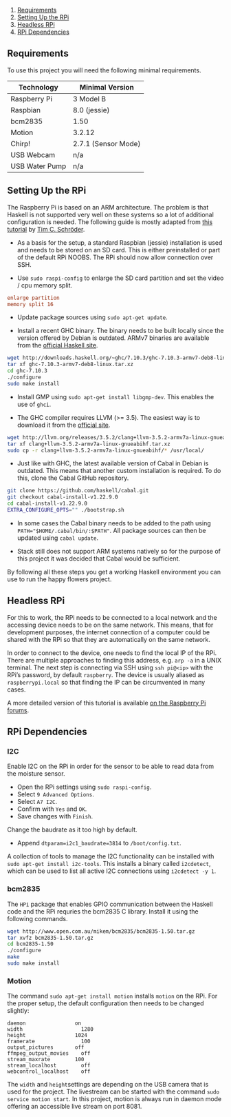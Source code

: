 1. [Requirements](#requirements)
2. [Setting Up the RPi](#setting-up-the-rpi)
3. [Headless RPi](#headless-rpi)
4. [RPi Dependencies](#rpi-dependencies)

## Requirements

To use this project you will need the following minimal requirements.

| Technology     | Minimal Version     |
| -------------- | ------------------- |
| Raspberry Pi   | 3 Model B           |
| Raspbian       | 8.0 (jessie)        |
| bcm2835        | 1.50                |
| Motion         | 3.2.12              |
| Chirp!         | 2.7.1 (Sensor Mode) |
| USB Webcam     | n/a                 |
| USB Water Pump | n/a                 |

## Setting Up the RPi

The Raspberry Pi is based on an ARM architecture. The problem is that Haskell is not supported very well on these systems so a lot of additional configuration is needed. The following guide is mostly adapted from [this tutorial](https://github.com/blitzcode/hue-dashboard#raspberry-pi) by [Tim C. Schröder](https://github.com/blitzcode).

- As a basis for the setup, a standard Raspbian (jessie) installation is used and needs to be stored on an SD card. This is either preinstalled or part of the default RPi NOOBS. The RPi should now allow connection over SSH.

- Use `sudo raspi-config` to enlarge the SD card partition and set the video / cpu memory split.

```ini
enlarge partition
memory split 16
```

- Update package sources using `sudo apt-get update`.

- Install a recent GHC binary. The binary needs to be built locally since the version offered by Debian is outdated. ARMv7 binaries are available from the [official Haskell site](https://goo.gl/4g1Ck1).

```bash
wget http://downloads.haskell.org/~ghc/7.10.3/ghc-7.10.3-armv7-deb8-linux.tar.xz
tar xf ghc-7.10.3-armv7-deb8-linux.tar.xz
cd ghc-7.10.3
./configure
sudo make install
```

- Install GMP using `sudo apt-get install libgmp-dev`. This enables the use of `ghci`.

- The GHC compiler requires LLVM (>= 3.5). The easiest way is to download it from the [official site](https://goo.gl/VZj7b3).

```bash
wget http://llvm.org/releases/3.5.2/clang+llvm-3.5.2-armv7a-linux-gnueabihf.tar.xz
tar xf clang+llvm-3.5.2-armv7a-linux-gnueabihf.tar.xz
sudo cp -r clang+llvm-3.5.2-armv7a-linux-gnueabihf/* /usr/local/
```

- Just like with GHC, the latest available version of Cabal in Debian is outdated. This means that another custom installation is required. To do this, clone the Cabal GitHub repository.

```bash
git clone https://github.com/haskell/cabal.git
git checkout cabal-install-v1.22.9.0
cd cabal-install-v1.22.9.0
EXTRA_CONFIGURE_OPTS="" ./bootstrap.sh
```

- In some cases the Cabal binary needs to be added to the path using `PATH="$HOME/.cabal/bin/:$PATH"`. All package sources can then be updated using `cabal update`.

- Stack still does not support ARM systems natively so for the purpose of this project it was decided that Cabal would be sufficient.

By following all these steps you get a working Haskell environment you can use to run the happy flowers project.

## Headless RPi

For this to work, the RPi needs to be connected to a local network and the accessing device needs to be on the same network. This means, that for development purposes, the internet connection of a computer could be shared with the RPi so that they are automatically on the same network.

In order to connect to the device, one needs to find the local IP of the RPi. There are multiple approaches to finding this address, e.g. `arp -a` in a UNIX terminal. The next step is connecting via SSH using `ssh pi@<ip>` with the RPi’s password, by default `raspberry`. The device is usually aliased as `raspberrypi.local` so that finding the IP can be circumvented in many cases.

A more detailed version of this tutorial is available [on the Raspberry Pi forums](https://www.raspberrypi.org/forums/viewtopic.php?t=74176).

## RPi Dependencies

### I2C

Enable I2C on the RPi in order for the sensor to be able to read data from the moisture sensor.

- Open the RPi settings using `sudo raspi-config`.
- Select `9 Advanced Options`.
- Select `A7 I2C`.
- Confirm with `Yes` and `OK`.
- Save changes with `Finish`.

Change the baudrate as it too high by default.

- Append `dtparam=i2c1_baudrate=3814` to `/boot/config.txt`.

A collection of tools to manage the I2C functionality can be installed with `sudo apt-get install i2c-tools`. This installs a binary called `i2cdetect`, which can be used to list all active I2C connections using `i2cdetect -y 1`.

### bcm2835

The `HPi` package that enables GPIO communication between the Haskell code and the RPi requries the bcm2835 C library. Install it using the following commands.

```bash
wget http://www.open.com.au/mikem/bcm2835/bcm2835-1.50.tar.gz
tar xvfz bcm2835-1.50.tar.gz
cd bcm2835-1.50
./configure
make
sudo make install
```

### Motion

The command `sudo apt-get install motion` installs `motion` on the RPi.  For the proper setup, the default configuration then needs to be changed slightly:

```
daemon 	              on
width	                1280
height	              1024
framerate	            100
output_pictures	      off
ffmpeg_output_movies	off
stream_maxrate	      100
stream_localhost	    off
webcontrol_localhost	off
```

The `width` and `height`settings are depending on the USB camera that is used for the project. The livestream can be started with the command `sudo service motion start`. In this project, motion is always run in daemon mode offering an accessible live stream on port 8081.
